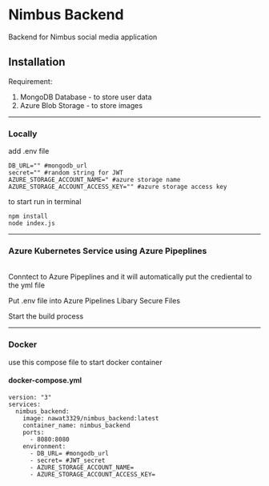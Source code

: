 # Nimbus Backend
Backend for Nimbus social media application
## Installation

Requirement:
1. MongoDB Database - to store user data
2. Azure Blob Storage - to store images
---
### Locally
add .env file
```
DB_URL="" #mongodb_url
secret="" #random string for JWT
AZURE_STORAGE_ACCOUNT_NAME=" #azure storage name
AZURE_STORAGE_ACCOUNT_ACCESS_KEY="" #azure storage access key
```
to start run in terminal
```
npm install
node index.js
```
---
### Azure Kubernetes Service using Azure Pipeplines
\
Conntect to Azure Pipeplines and it will automatically put the crediental to the yml file 

Put .env file into Azure Pipelines Libary Secure Files

Start the build process

---
### Docker
use this compose file to start docker container

#### docker-compose.yml
```
version: "3"
services:
  nimbus_backend:
    image: nawat3329/nimbus_backend:latest
    container_name: nimbus_backend
    ports:
      - 8080:8080
    environment:
      - DB_URL= #mongodb_url
      - secret= #JWT_secret
      - AZURE_STORAGE_ACCOUNT_NAME=
      - AZURE_STORAGE_ACCOUNT_ACCESS_KEY=
```
